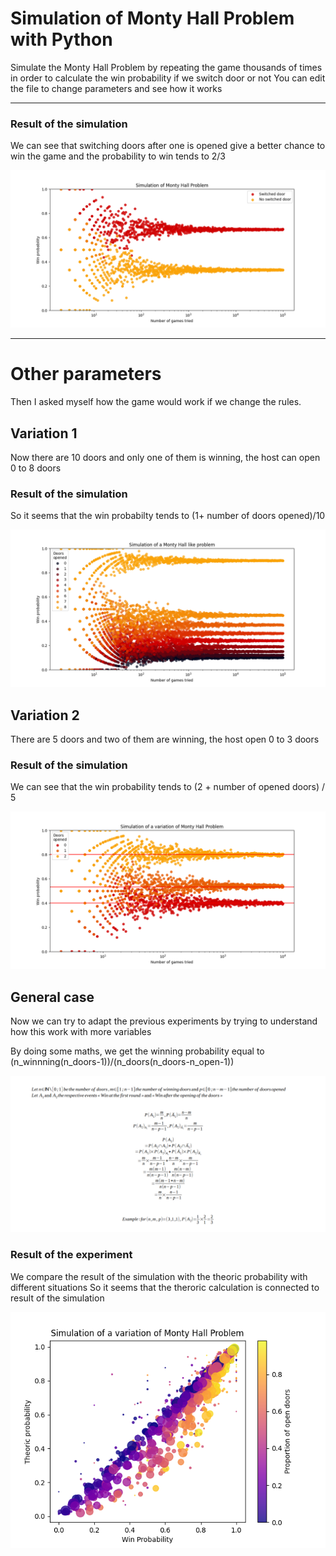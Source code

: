# Simulation of Monty Hall Problem with Python

Simulate the Monty Hall Problem by repeating the game thousands of times in order to calculate the win probability if we switch door or not
You can edit the file to change parameters and see how it works

---

### Result of the simulation
We can see that switching doors after one is opened give a better chance to win the game and the probability to win tends to 2/3

![Simulation's result of the Monty Hall problem](result1.png)


---

# Other parameters

Then I asked myself how the game would work if we change the rules.


## Variation 1
Now there are 10 doors and only one of them is winning, the host can open 0 to 8 doors

### Result of the simulation
So it seems that the win probabilty tends to (1+ number of doors opened)/10


![Simulation's result of a Monty Hall problem with 10 doors](result2.png)

## Variation 2

There are 5 doors and two of them are winning, the host open 0 to 3 doors

### Result of the simulation
We can see that the win probability tends to (2 + number of opened doors) / 5

![Simulation's result of a Monty Hall problem with five doors](result3.png)

## General case

Now we can try to adapt the previous experiments by trying to understand how this work with more variables

By doing some maths, we get the winning probability equal to (n_winnning(n_doors-1))/(n_doors(n_doors-n_open-1)) 

![Calculation of the winning probability by using conditional probability](calculs.png)

### Result of the experiment
We compare the result of the simulation with the theoric probability with different situations
So it seems that the theroric calculation is connected to result of the simulation

![Simulation's result of a Monty Hall problem in a general case](result4.png)
